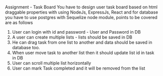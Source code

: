 
Assignment - Task Board
You have to design user task board based on html draggable properties with using NodeJs,
ExpressJs, React and for database you have to use postgres with Sequelize node
module, points to be covered are as follows
1. User can login with id and password - User and Password in DB
2. A user can create multiple lists - lists should be saved in DB
3. He can drag task from one list to another and data should be saved in database too.
4. When user move task to another list then it should update list id in task in DB
5. User can scroll multiple list horizontally
6. User can mark Task completed and it will be removed from the list
